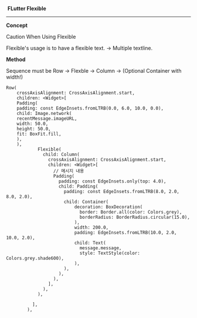 ​									**FLutter Flexible**

------

**Concept**

Caution When Using Flexible

Flexible's usage is to have a flexible text. -> Multiple textline.

**Method**

Sequence must be Row -> Flexble ->  Column -> (Optional Container with width!)

```
Row(
	crossAxisAlignment: CrossAxisAlignment.start,
    children: <Widget>[
    Padding(
    padding: const EdgeInsets.fromLTRB(0.0, 6.0, 10.0, 0.0),
    child: Image.network(
    recentMessage.imageURL,
    width: 50.0,
    height: 50.0,
    fit: BoxFit.fill,
    ),
    ),
            Flexible(
              child: Column(
                crossAxisAlignment: CrossAxisAlignment.start,
                children: <Widget>[
                  // 메시지 내용
                  Padding(
                    padding: const EdgeInsets.only(top: 4.0),
                    child: Padding(
                      padding: const EdgeInsets.fromLTRB(8.0, 2.0, 8.0, 2.0),
                      child: Container(
                          decoration: BoxDecoration(
                            border: Border.all(color: Colors.grey),
                            borderRadius: BorderRadius.circular(15.0),
                          ),
                          width: 200.0,
                          padding: EdgeInsets.fromLTRB(10.0, 2.0, 10.0, 2.0),
                          child: Text(
                            message.message,
                            style: TextStyle(color: Colors.grey.shade600),
                          ),
                      ),
                    ),
                  ),
                ],
              ),
            ),

          ],
        ),
```

